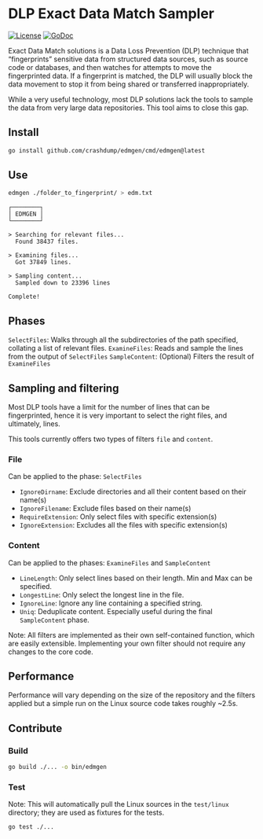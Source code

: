 # DLP Exact Data Match Sampler

[![License](http://img.shields.io/badge/license-MIT-blue.svg)](https://raw.githubusercontent.com/crashdump/edmgen/master/LICENSE)
[![GoDoc](https://godoc.org/github.com/crashdump/edmgen?status.svg)](https://godoc.org/github.com/crashdump/edmgen)

Exact Data Match solutions is a Data Loss Prevention (DLP) technique that “fingerprints” sensitive data from structured data sources, such as source code or databases, and then watches for attempts to move the fingerprinted data. If a fingerprint is matched, the DLP will usually block the data movement to stop it from being shared or transferred inappropriately.

While a very useful technology, most DLP solutions lack the tools to sample the data from very large data repositories. This tool aims to close this gap.

## Install

```bash
go install github.com/crashdump/edmgen/cmd/edmgen@latest
```

## Use

```bash
edmgen ./folder_to_fingerprint/ > edm.txt
```

    ┌────────┐
    │ EDMGEN │
    └────────┘

    > Searching for relevant files...
      Found 38437 files.

    > Examining files...
      Got 37849 lines.

    > Sampling content...
      Sampled down to 23396 lines
    
    Complete!

## Phases

`SelectFiles`: Walks through all the subdirectories of the path specified, collating a list of relevant files.
`ExamineFiles`: Reads and sample the lines from the output of `SelectFiles`
`SampleContent`: (Optional) Filters the result of `ExamineFiles`

## Sampling and filtering

Most DLP tools have a limit for the number of lines that can be fingerprinted, hence it is very important to select the right files, and ultimately, lines.

This tools currently offers two types of filters `file` and `content`. 

### File

Can be applied to the phase: `SelectFiles`

* `IgnoreDirname`: Exclude directories and all their content based on their name(s)
* `IgnoreFilename`: Exclude files based on their name(s)
* `RequireExtension`: Only select files with specific extension(s)
* `IgnoreExtension`: Excludes all the files with specific extension(s)

### Content

Can be applied to the phases: `ExamineFiles` and `SampleContent`

* `LineLength`: Only select lines based on their length. Min and Max can be specified.
* `LongestLine`: Only select the longest line in the file.
* `IgnoreLine`: Ignore any line containing a specified string.
* `Uniq`: Deduplicate content. Especially useful during the final `SampleContent` phase.

Note: All filters are implemented as their own self-contained function, which are easily extensible. Implementing your own filter should not require any changes to the core code.

## Performance

Performance will vary depending on the size of the repository and the filters applied but a simple run on the Linux source code takes roughly ~2.5s.

## Contribute

### Build

```bash
go build ./... -o bin/edmgen
```

### Test

Note: This will automatically pull the Linux sources in the `test/linux` directory; they are used as fixtures for the tests.

```bash
go test ./...
```

